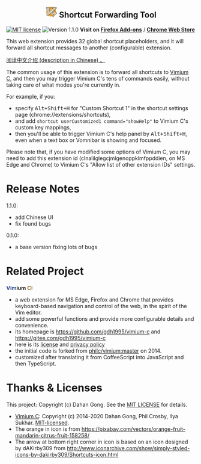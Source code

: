 <h2 align="center"><a name="readme"></a>
  <img src="icon128.png" width="32" height="32" alt="Icon" />
  Shortcut Forwarding Tool
</h2>

[![MIT license](https://img.shields.io/badge/license-MIT-blue.svg)](LICENSE.txt)
![Version 1.1.0](https://img.shields.io/badge/release-1.1.0-orange.svg)
**Visit on [Firefox Add-ons](https://addons.mozilla.org/firefox/addon/shortcut-forwarding-tool/)** /
**[Chrome Web Store](
  https://chrome.google.com/webstore/detail/shortcut-forwarding-tool/clnalilglegcjmlgenoppklmfppddien
  )**

This web extension provides 32 global shortcut placeholders,
and it will forward all shortcut messages to another (configurable) extension.

[阅读中文介绍 (description in Chinese) 。](README_zh.md)

The common usage of this extension is to forward all shortcuts to [Vimium C](https://github.com/gdh1995/vimium-c),
and then you may trigger Vimium C's tens of commands easily,
    without taking care of what modes you're currently in.

For example, if you:
* specify <kbd>Alt+Shift+H</kbd> for "Custom Shortcut 1" in the shortcut settings page (chrome://extensions/shortcuts),
* and add `shortcut userCustomized1 command="showHelp"` to Vimium C's custom key mappings,
* then you'll be able to trigger Vimium C's help panel by <kbd>Alt+Shift+H</kbd>,
  even when a text box or Vomnibar is showing and focused.

Please note that, if you have modified some options of Vimium C, you may need to add this extension id
  (clnalilglegcjmlgenoppklmfppddien, on MS Edge and Chrome) to Vimium C's "Allow list of other extension IDs" settings.

# Release Notes

1.1.0:
* add Chinese UI
* fix found bugs

0.1.0:
* a base version fixing lots of bugs

# Related Project

__<span style="color: #2f508e;">Vim</span>ium <span style="color: #a55e18;">C</span>:__

* a web extension for MS Edge, Firefox and Chrome that provides keyboard-based navigation and control
    of the web, in the spirit of the Vim editor.
* add some powerful functions and provide more configurable details and convenience.
* its homepage is https://github.com/gdh1995/vimium-c and https://gitee.com/gdh1995/vimium-c
* here is its [license](https://github.com/gdh1995/vimium-c/blob/master/LICENSE.txt)
  and [privacy policy](https://github.com/gdh1995/vimium-c/blob/master/PRIVACY-POLICY.md)
* the initial code is forked from [philc/vimium:master](https://github.com/philc/vimium) on 2014.
* customized after translating it from CoffeeScript into JavaScript and then TypeScript.

# Thanks & Licenses

This project: Copyright (c) Dahan Gong.
See the [MIT LICENSE](LICENSE.txt) for details.

* [Vimium C](https://github.com/gdh1995/vimium-c):
  Copyright (c) 2014-2020 Dahan Gong, Phil Crosby, Ilya Sukhar.
  [MIT-licensed](https://github.com/philc/vimium/blob/master/MIT-LICENSE.txt).
* The orange in icon is from https://pixabay.com/vectors/orange-fruit-mandarin-citrus-fruit-158258/
* The arrow at bottom right corner in icon is based on an icon designed by dAKirby309
    from http://www.iconarchive.com/show/simply-styled-icons-by-dakirby309/Shortcuts-icon.html

